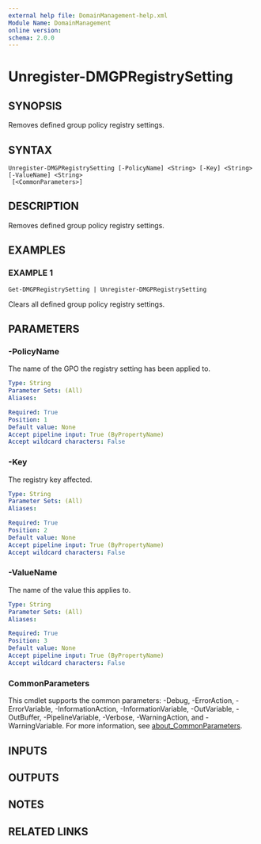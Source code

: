 ```yaml
---
external help file: DomainManagement-help.xml
Module Name: DomainManagement
online version:
schema: 2.0.0
---
```


# Unregister-DMGPRegistrySetting

## SYNOPSIS
Removes defined group policy registry settings.

## SYNTAX

```
Unregister-DMGPRegistrySetting [-PolicyName] <String> [-Key] <String> [-ValueName] <String>
 [<CommonParameters>]
```

## DESCRIPTION
Removes defined group policy registry settings.

## EXAMPLES

### EXAMPLE 1
```
Get-DMGPRegistrySetting | Unregister-DMGPRegistrySetting
```

Clears all defined group policy registry settings.

## PARAMETERS

### -PolicyName
The name of the GPO the registry setting has been applied to.

```yaml
Type: String
Parameter Sets: (All)
Aliases:

Required: True
Position: 1
Default value: None
Accept pipeline input: True (ByPropertyName)
Accept wildcard characters: False
```

### -Key
The registry key affected.

```yaml
Type: String
Parameter Sets: (All)
Aliases:

Required: True
Position: 2
Default value: None
Accept pipeline input: True (ByPropertyName)
Accept wildcard characters: False
```

### -ValueName
The name of the value this applies to.

```yaml
Type: String
Parameter Sets: (All)
Aliases:

Required: True
Position: 3
Default value: None
Accept pipeline input: True (ByPropertyName)
Accept wildcard characters: False
```

### CommonParameters
This cmdlet supports the common parameters: -Debug, -ErrorAction, -ErrorVariable, -InformationAction, -InformationVariable, -OutVariable, -OutBuffer, -PipelineVariable, -Verbose, -WarningAction, and -WarningVariable. For more information, see [about_CommonParameters](http://go.microsoft.com/fwlink/?LinkID=113216).

## INPUTS

## OUTPUTS

## NOTES

## RELATED LINKS
